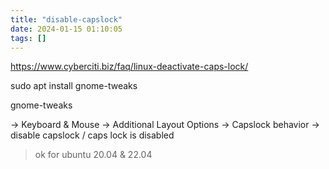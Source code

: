 ```yaml
---
title: "disable-capslock"
date: 2024-01-15 01:10:05
tags: []
---
```

https://www.cyberciti.biz/faq/linux-deactivate-caps-lock/

sudo apt install gnome-tweaks

gnome-tweaks

-> Keyboard & Mouse -> Additional Layout Options -> Capslock behavior -> disable capslock / caps lock is disabled

> ok for ubuntu 20.04 & 22.04

